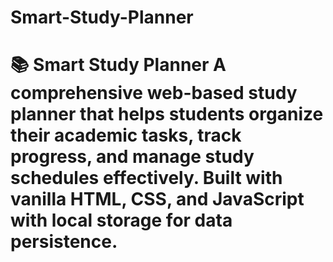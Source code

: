 # Smart-Study-Planner
# 📚 Smart Study Planner  A comprehensive web-based study planner that helps students organize their academic tasks, track progress, and manage study schedules effectively. Built with vanilla HTML, CSS, and JavaScript with local storage for data persistence.
